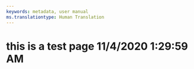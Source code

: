 ```yaml
---
keywords: metadata, user manual
ms.translationtype: Human Translation
---
```

# this is a test page 11/4/2020 1:29:59 AM